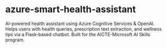 # azure-smart-health-assistant
AI-powered health assistant using Azure Cognitive Services &amp; OpenAI. Helps users with health queries, prescription text extraction, and wellness tips via a Flask-based chatbot. Built for the AICTE-Microsoft AI Skills program.
